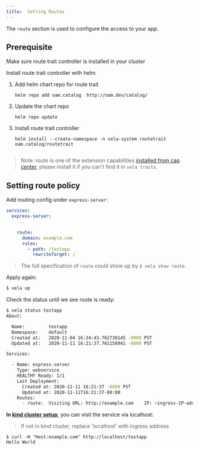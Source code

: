 ```yaml
---
title:  Setting Routes
---
```


The `route` section is used to configure the access to your app.

## Prerequisite
Make sure route trait controller is installed in your cluster

Install route trait controller with helm

1. Add helm chart repo for route trait
    ```shell script
    helm repo add oam.catalog  http://oam.dev/catalog/
    ```

2. Update the chart repo
    ```shell script
    helm repo update
    ```

3. Install route trait controller
    ```shell script
    helm install --create-namespace -n vela-system routetrait oam.catalog/routetrait


> Note: route is one of the extension capabilities [installed from cap center](../cap-center),
> please install it if you can't find it in `vela traits`.
   
## Setting route policy
Add routing config under `express-server`:

```yaml
services:
  express-server:
    ...

    route:
      domain: example.com
      rules:
        - path: /testapp
          rewriteTarget: /
```

> The full specification of `route` could show up by `$ vela show route`.

Apply again:

```bash
$ vela up
```

Check the status until we see route is ready:
```bash
$ vela status testapp
About:

  Name:      	testapp
  Namespace: 	default
  Created at:	2020-11-04 16:34:43.762730145 -0800 PST
  Updated at:	2020-11-11 16:21:37.761158941 -0800 PST

Services:

  - Name: express-server
    Type: webservice
    HEALTHY Ready: 1/1
    Last Deployment:
      Created at: 2020-11-11 16:21:37 -0800 PST
      Updated at: 2020-11-11T16:21:37-08:00
    Routes:
      - route: 	Visiting URL: http://example.com	IP: <ingress-IP-address>
```

**In [kind cluster setup](../../install#kind)**, you can visit the service via localhost:

> If not in kind cluster, replace 'localhost' with ingress address

```
$ curl -H "Host:example.com" http://localhost/testapp
Hello World
```
